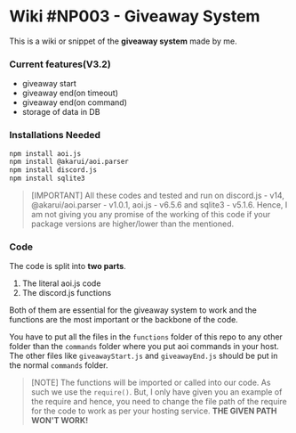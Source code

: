 # Wiki #NP003 - Giveaway System

This is a wiki or snippet of the **giveaway system** made by me.

### Current features(V3.2)

- giveaway start
- giveaway end(on timeout)
- giveaway end(on command)
- storage of data in DB

### Installations Needed

```bash
npm install aoi.js
npm install @akarui/aoi.parser
npm install discord.js
npm install sqlite3
```

> [IMPORTANT]
> All these codes and tested and run on discord.js - v14, @akarui/aoi.parser - v1.0.1, aoi.js - v6.5.6 and sqlite3 - v5.1.6. Hence, I am not giving you any promise of the working of this code if your package versions are higher/lower than the mentioned.

### Code

The code is split into __two parts__. 
1. The literal aoi.js code 
1. The discord.js functions

Both of them are essential for the giveaway system to work and the functions are the most important or the backbone of the code.

You have to put all the files in the `functions` folder of this repo to any other folder than the `commands` folder where you put aoi commands in your host. The other files like `giveawayStart.js` and `giveawayEnd.js` should be put in the normal `commands` folder.

> [NOTE]
> The functions will be imported or called into our code. As such we use the `require()`. But, I only have given you an example of the require and hence, you need to change the file path of the require for the code to work as per your hosting service. **THE GIVEN PATH WON'T WORK!**


